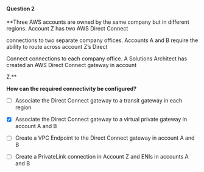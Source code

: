 #### Question  2


**Three AWS accounts are owned by the same company but in different regions. Account Z has two AWS Direct Connect

connections to two separate company offices. Accounts A and B require the ability to route across account Z’s Direct

Connect connections to each company office. A Solutions Architect has created an AWS Direct Connect gateway in account

Z.**


**How can the required connectivity be configured?**


- [ ] Associate the Direct Connect gateway to a transit gateway in each region


- [x] Associate the Direct Connect gateway to a virtual private gateway in account A and B


- [ ] Create a VPC Endpoint to the Direct Connect gateway in account A and B


- [ ] Create a PrivateLink connection in Account Z and ENIs in accounts A and B

